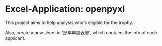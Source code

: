 # Excel-Application: openpyxl
This project aims to help analysis who's eligible for the trophy.

Also, create a new sheet in '歷年申請表單', which contains the info of each applicant. 

